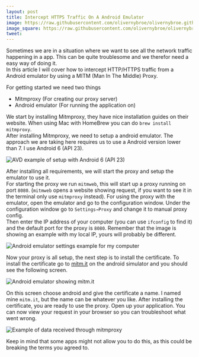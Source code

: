 ```yaml
---
layout: post
title: Intercept HTTPS Traffic On A Android Emulator
image: https://raw.githubusercontent.com/olivernybroe/olivernybroe.github.io/master/images/mitmproxy-android.webp
image_square: https://raw.githubusercontent.com/olivernybroe/olivernybroe.github.io/master/images/mitmproxy-android.webp
tweet:
---
```


Sometimes we are in a situation where we want to see all the network traffic happening in a app. This can be quite troublesome and we therefor need a easy way of doing it.  
In this article I will cover how to intercept HTTP/HTTPS traffic from a Android emulator by using a MITM (Man In The Middle) Proxy.

For getting started we need two things
- Mitmproxy (For creating our proxy server)
- Android emulator (For running the application on)

We start by installing Mitmproxy, they have nice installation guides on their website. When using Mac with HomeBrew you can do `brew install mitmproxy`.  
After installing Mitmproxy, we need to setup a android emulator. The approach we are taking here requires us to use a Android version lower than 7. I use Android 6 (API 23).

![AVD example of setup with Android 6 (API 23)](https://hackernoon.com/hn-images/1*0mUwTX4o0sKkopzG3GuTsw.png)

After installing all requirements, we will start the proxy and setup the emulator to use it.  
For starting the proxy we run `mitmweb`, this will start up a proxy running on port `8080`. (`mitmweb` opens a website showing request, if you want to see it in the terminal only use `mitmproxy` instead). 
For using the proxy with the emulator, open the emulator and go to the configuration window. Under the configuration window go to `Settings→Proxy` and change it to manual proxy config.  
Then enter the IP address of your computer (you can use `ifconfig` to find it) and the default port for the proxy is `8080`. Remember that the image is showing an example with my local IP, yours will probably be different.

![Android emulator settings example for my computer](https://hackernoon.com/hn-images/1*7_7o7EZ47CkKPHzdOFaTMw.png)

Now your proxy is all setup, the next step is to install the certificate. To install the certificate go to [mitm.it](mitm.it) on the android simulator and you should see the following screen.

![Android emulator showing mitm.it](https://hackernoon.com/hn-images/1*6pmvdIptxA0AV-AYWApUhg.png)

On this screen choose android and give the certificate a name. I named mine `mitm.it`, but the name can be whatever you like. After installing the certificate, you are ready to use the proxy. 
Open up your application. You can now view your request in your browser so you can troubleshoot what went wrong.

![Example of data received through mitmproxy](https://hackernoon.com/hn-images/1*_wq2goC1o4yr1uelXkWoUw.png)

Keep in mind that some apps might not allow you to do this, as this could be breaking the terms you agreed to.
